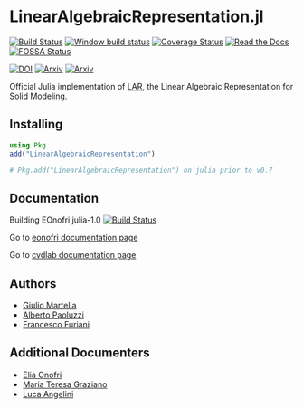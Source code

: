 # LinearAlgebraicRepresentation.jl

[![Build Status](https://travis-ci.org/cvdlab/LinearAlgebraicRepresentation.jl.svg?branch=master)](https://travis-ci.org/cvdlab/LinearAlgebraicRepresentation.jl)
[![Window build status](https://ci.appveyor.com/api/projects/status/6hjh8qx2u4asr73a/branch/master?svg=true)](https://ci.appveyor.com/project/furio/linearalgebraicrepresentation-jl/branch/master)
[![Coverage Status](https://coveralls.io/repos/github/cvdlab/LinearAlgebraicRepresentation.jl/badge.svg?branch=master)](https://coveralls.io/github/cvdlab/LinearAlgebraicRepresentation.jl?branch=master)
[![Read the Docs](https://img.shields.io/readthedocs/pip.svg)](https://cvdlab.github.io/Lar.jl/)
[![FOSSA Status](https://app.fossa.io/api/projects/git%2Bgithub.com%2Fcvdlab%2FLinearAlgebraicRepresentation.jl.svg?type=shield)](https://app.fossa.io/projects/git%2Bgithub.com%2Fcvdlab%2FLinearAlgebraicRepresentation.jl?ref=badge_shield)

[![DOI](https://zenodo.org/badge/doi/10.1016/j.cad.2013.08.044.svg)](http://dx.doi.org/10.1016/j.cad.2013.08.044)
[![Arxiv](http://img.shields.io/badge/Arxiv-1704.00142-b31b1b.svg)](https://arxiv.org/abs/1704.00142)
[![Arxiv](http://img.shields.io/badge/Arxiv-1710.07819-b31b1b.svg)](https://arxiv.org/abs/1710.07819)


Official Julia implementation of [LAR](http://dx.doi.org/10.1016/j.cad.2013.08.044), the Linear Algebraic Representation for Solid Modeling.

## Installing

```julia
using Pkg
add("LinearAlgebraicRepresentation")

# Pkg.add("LinearAlgebraicRepresentation") on julia prior to v0.7
```

## Documentation

Building EOnofri julia-1.0 [![Build Status](https://travis-ci.org/eOnofri04/LinearAlgebraicRepresentation.jl.svg?branch=master)](https://travis-ci.org/eOnofri04/LinearAlgebraicRepresentation.jl)

Go to [eonofri documentation page](https://eonofri04.github.io/LinearAlgebraicRepresentation.jl/)


Go to [cvdlab documentation page](https://cvdlab.github.io/LinearAlgebraicRepresentation.jl/)


## Authors
* [Giulio Martella](https://github.com/giuliom95)
* [Alberto Paoluzzi](https://github.com/apaoluzzi)
* [Francesco Furiani](https://github.com/furio)

## Additional Documenters
* [Elia Onofri](https://github.com/eonofri04)
* [Maria Teresa Graziano](https://github.com/marteresagh)
* [Luca Angelini]()

